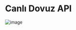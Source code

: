 # Canlı Dovuz API

![image](https://user-images.githubusercontent.com/64258925/185669548-77d523db-699b-49af-810a-e14f71ae76e7.png)
